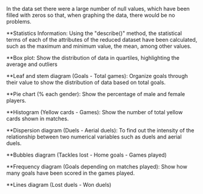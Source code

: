 In the data set there were a large number of null values, which have been filled with zeros so that, when graphing the data, there would be no problems.

**Statistics Information: 
Using the "describe()" method, the statistical terms of each of the attributes of the reduced dataset have been calculated, such as the maximum and minimum value, the mean, among other values.

**Box plot: 
Show the distribution of data in quartiles, highlighting the average and outliers

**Leaf and stem diagram (Goals - Total games):
Organize goals through their value to show the distribution of data based on total goals.

**Pie chart (% each gender):
Show the percentage of male and female players.

**Histogram (Yellow cards - Games): 
Show the number of total yellow cards shown in matches.

**Dispersion diagram (Duels - Aerial duels):
To find out the intensity of the relationship between two numerical variables such as duels and aerial duels.

**Bubbles diagram (Tackles lost - Home goals - Games played)

**Frequency diagram (Goals depending on matches played): 
Show how many goals have been scored in the games played.

**Lines diagram (Lost duels - Won duels)

